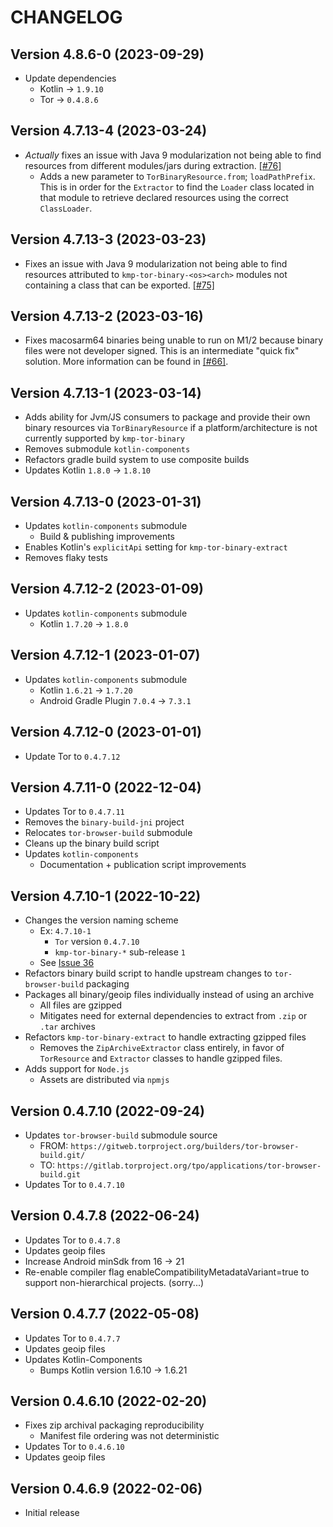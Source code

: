 # CHANGELOG

## Version 4.8.6-0 (2023-09-29)
 - Update dependencies
     - Kotlin -> `1.9.10`
     - Tor -> `0.4.8.6`

## Version 4.7.13-4 (2023-03-24)
 - *Actually* fixes an issue with Java 9 modularization not being able to find
   resources from different modules/jars during extraction. [[#76]][pr-76]
     - Adds a new parameter to `TorBinaryResource.from`; `loadPathPrefix`. This
       is in order for the `Extractor` to find the `Loader` class located in that
       module to retrieve declared resources using the correct `ClassLoader`.

## Version 4.7.13-3 (2023-03-23)
 - Fixes an issue with Java 9 modularization not being able to find resources
   attributed to `kmp-tor-binary-<os><arch>` modules not containing a class
   that can be exported. [[#75]][pr-75]

## Version 4.7.13-2 (2023-03-16)
 - Fixes macosarm64 binaries being unable to run on M1/2 because binary files
   were not developer signed. This is an intermediate "quick fix" solution. 
   More information can be found in [[#66]][issue-66].

## Version 4.7.13-1 (2023-03-14)
 - Adds ability for Jvm/JS consumers to package and provide their
   own binary resources via `TorBinaryResource` if a platform/architecture
   is not currently supported by `kmp-tor-binary`
 - Removes submodule `kotlin-components`
 - Refactors gradle build system to use composite builds
 - Updates Kotlin `1.8.0` -> `1.8.10`

## Version 4.7.13-0 (2023-01-31)
 - Updates `kotlin-components` submodule
     - Build & publishing improvements
 - Enables Kotlin's `explicitApi` setting for `kmp-tor-binary-extract`
 - Removes flaky tests

## Version 4.7.12-2 (2023-01-09)
 - Updates `kotlin-components` submodule
     - Kotlin `1.7.20` -> `1.8.0`

## Version 4.7.12-1 (2023-01-07)
 - Updates `kotlin-components` submodule
     - Kotlin `1.6.21` -> `1.7.20`
     - Android Gradle Plugin `7.0.4` -> `7.3.1`

## Version 4.7.12-0 (2023-01-01)
 - Update Tor to `0.4.7.12`

## Version 4.7.11-0 (2022-12-04)
 - Updates Tor to `0.4.7.11`
 - Removes the `binary-build-jni` project
 - Relocates `tor-browser-build` submodule
 - Cleans up the binary build script
 - Updates `kotlin-components`
     - Documentation + publication script improvements

## Version 4.7.10-1 (2022-10-22)
 - Changes the version naming scheme
     - Ex: `4.7.10-1`
         - `Tor` version `0.4.7.10`
         - `kmp-tor-binary-*` sub-release `1`
     - See [Issue 36](https://github.com/05nelsonm/kmp-tor-binary/issues/36#issuecomment-1284654389)
 - Refactors binary build script to handle upstream changes to `tor-browser-build` 
   packaging
 - Packages all binary/geoip files individually instead of using an archive
     - All files are gzipped
     - Mitigates need for external dependencies to extract from `.zip` or `.tar` archives
 - Refactors `kmp-tor-binary-extract` to handle extracting gzipped files
     - Removes the `ZipArchiveExtractor` class entirely, in favor of `TorResource` and 
       `Extractor` classes to handle gzipped files.
 - Adds support for `Node.js`
     - Assets are distributed via `npmjs`

## Version 0.4.7.10 (2022-09-24)
 - Updates `tor-browser-build` submodule source
     - FROM: `https://gitweb.torproject.org/builders/tor-browser-build.git/`
     - TO: `https://gitlab.torproject.org/tpo/applications/tor-browser-build.git`
 - Updates Tor to `0.4.7.10`

## Version 0.4.7.8 (2022-06-24)
 - Updates Tor to `0.4.7.8`
 - Updates geoip files
 - Increase Android minSdk from 16 -> 21
 - Re-enable compiler flag enableCompatibilityMetadataVariant=true to support 
   non-hierarchical projects. (sorry...)

## Version 0.4.7.7 (2022-05-08)
 - Updates Tor to `0.4.7.7`
 - Updates geoip files
 - Updates Kotlin-Components
     - Bumps Kotlin version 1.6.10 -> 1.6.21

## Version 0.4.6.10 (2022-02-20)
 - Fixes zip archival packaging reproducibility
     - Manifest file ordering was not deterministic
 - Updates Tor to `0.4.6.10`
 - Updates geoip files

## Version 0.4.6.9 (2022-02-06)
 - Initial release

[issue-66]: https://github.com/05nelsonm/kmp-tor-binary/issues/66
[pr-75]: https://github.com/05nelsonm/kmp-tor-binary/pull/75
[pr-76]: https://github.com/05nelsonm/kmp-tor-binary/pull/76
